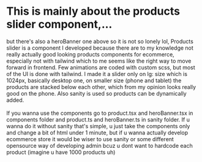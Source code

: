 # This is mainly about the products slider component,...
but there's also a heroBanner one above so it is not so lonely lol, Products slider is a component I developed because there are to my knowledge not really actually good looking products components for ecommerce, especially not with tailwind which to me seems like the right way to move forward in frontend. Few animations are coded with custom scss, but most of the UI is done with tailwind. I made it a slider only on lg: size which is 1024px, basically desktop one, on smaller size (phone and tablet) the products are stacked below each other, which from my opinion looks really good on the phone. Also sanity is used so products can be dynamically added.
<br/>
<br/>
If you wanna use the components go to product.tsx and heroBanner.tsx in components folder and product.ts and heroBanner.ts in sanity folder.
If u wanna do it without sanity that's simple, u just take the components only and change a bit of html under 1 minute, but if u wanna actually develop ecommerce store it would be wiser to use sanity or some different opensource way of developing admin bcuz u dont want to hardcode each product (imagine u have 1000 products uh)

